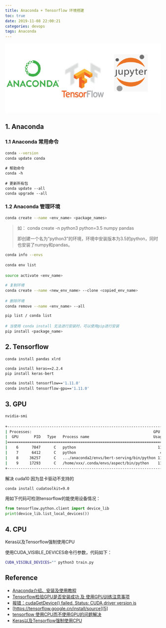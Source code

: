 ```yaml
---
title: Anaconda + Tensorflow 环境搭建
toc: true
date: 2019-11-08 22:00:21
categories: devops
tags: Anaconda
---
```


<img src="/images/devops/Anaconda-Jupyter-Tensorflow.png" width="550" alt="bert 遇见 keras" />

<!-- more -->

## 1. Anaconda

### 1.1 Anaconda 常用命令

```bash
conda --version
conda update conda
```

```
# 帮助命令
conda -h

# 更新所有包
conda update --all
conda upgrade --all
```

### 1.2 Anaconda 管理环境

```bash
conda create --name <env_name> <package_names>
```

> 如： conda create -n python3 python=3.5 numpy pandas 
> 
>   即创建一个名为“python3”的环境，环境中安装版本为3.5的python，同时也安装了numpy和pandas。

```bash
conda info --envs

conda env list

source activate <env_name>
```


```bash
# 复制环境
conda create --name <new_env_name> --clone <copied_env_name>

# 删除环境
conda remove --name <env_name> --all
```

```bash
pip list / conda list

# 当使用 conda install 无法进行安装时，可以使用pip进行安装
pip install <package_name>
```


## 2. Tensorflow

```bash
conda install pandas xlrd
```

```bash
conda install keras==2.2.4
pip install keras-bert
```

```bash
conda install tensorflow=='1.11.0'
conda install tensorflow-gpu=='1.11.0'
```

## 3. GPU

```bash
nvidia-smi

+-----------------------------------------------------------------------------+
| Processes:                                                       GPU Memory |
|  GPU       PID   Type   Process name                             Usage      |
|=============================================================================|
|    6      7847      C   python                                     11615MiB |
|    7      6412      C   python                                      4219MiB |
|    8     36257      C   .../anaconda2/envs/bert-serving/bin/python 11615MiB |
|    9     17293      C   /home/xxx/.conda/envs/aspect/bin/python    11613MiB |
+-----------------------------------------------------------------------------+
```

解决 cuda10 因为显卡驱动不支持的

```bash
conda install cudatoolkit=9.0
```

用如下代码可检测tensorflow的能使用设备情况：

```python
from tensorflow.python.client import device_lib
print(device_lib.list_local_devices())　
```

## 4. CPU

Keras以及Tensorflow强制使用CPU

使用CUDA_VISIBLE_DEVICES命令行参数，代码如下：

```bash
CUDA_VISIBLE_DEVICES="" python3 train.py
```

## Reference

- [Anaconda介绍、安装及使用教程][2]
- [Tensorflow检验GPU是否安装成功 及 使用GPU训练注意事项][3]
- [报错：cudaGetDevice() failed. Status: CUDA driver version is][4]
- [https://tensorflow.google.cn/install/source][5]
- [tensorflow 使用CPU而不使用GPU的问题解决][6]
- [Keras以及Tensorflow强制使用CPU][7]

[1]: https://kexue.fm/archives/4765
[2]: https://zhuanlan.zhihu.com/p/32925500
[3]: https://www.cnblogs.com/nxf-rabbit75/p/10639833.html
[4]: https://blog.csdn.net/u010513327/article/details/81124110
[5]: https://tensorflow.google.cn/install/source
[6]: https://www.cnblogs.com/hutao722/p/9583214.html
[7]: https://blog.csdn.net/silent56_th/article/details/72628606
